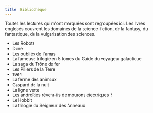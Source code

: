 ```yaml
---
title: Bibliothèque
---
```

Toutes les lectures qui m'ont marquées sont regroupées ici. Les livres englobés couvrent les domaines de la science-fiction, de la fantasy, du fantastique, de la vulgarisation des sciences.

- Les Robots
- Dune
- Les oubliés de l'amas
- La fameuse trilogie en 5 tomes du Guide du voyageur galactique
- La saga du Trône de fer
- Les Piliers de la Terre
- 1984
- La ferme des animaux
- Gaspard de la nuit
- La ligne verte
- Les androïdes rêvent-ils de moutons électriques ?
- Le Hobbit
- La trilogie du Seigneur des Anneaux